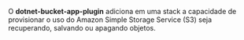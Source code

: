 O **dotnet-bucket-app-plugin** adiciona em uma stack a capacidade de provisionar o uso do Amazon Simple Storage Service (S3) seja recuperando, salvando ou apagando objetos.